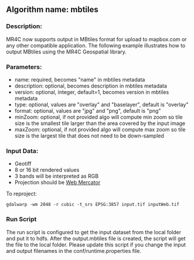 ## Algorithm name: mbtiles

### Description:
MR4C now supports output in MBtiles format for upload to mapbox.com or any other compatible application. The following example illustrates how to output MBtiles using the MR4C Geospatial library.

### Parameters:
* name: required, becomes "name" in mbtiles metadata
* description: optional, becomes description in mbtiles metadata
* version: optional, integer, default=1, becomes version in mbtiles metadata
* type: optional, values are "overlay" and "baselayer", default is "overlay"
* format: optional, values are "jpg" and "png", default is "png"
* minZoom: optional, if not provided algo will compute min zoom so tile size is the smallest tile larger than the area covered by the input image
* maxZoom: optional, if not provided algo will compute max zoom so tile size is the largest tile that does not need to be down-sampled
	

### Input Data:

 * Geotiff
 * 8 or 16 bit rendered values
 * 3 bands will be interpreted as RGB
 * Projection should be [Web Mercator](http://spatialreference.org/ref/sr-org/epsg3857-wgs84-web-mercator-auxiliary-sphere/)

To reproject:

	gdalwarp -wm 2048 -r cubic -t_srs EPSG:3857 input.tif inputWeb.tif

	
### Run Script

The run script is configured to get the input dataset from the local folder and put it to hdfs. 
After the output.mbtiles file is created, the script will get the file to the local folder.
Please update this script if you change the input and output filenames in the conf/runtime.properties file.
